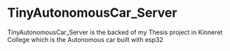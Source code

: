 # TinyAutonomousCar_Server
TinyAutonomousCar_Server is the backed of my Thesis project in Kinneret College which is the Autonomous car built with esp32
